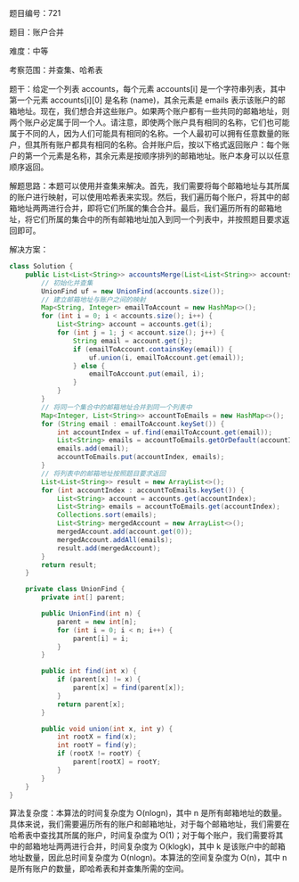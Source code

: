 题目编号：721

题目：账户合并

难度：中等

考察范围：并查集、哈希表

题干：给定一个列表 accounts，每个元素 accounts[i] 是一个字符串列表，其中第一个元素 accounts[i][0] 是名称 (name)，其余元素是 emails 表示该账户的邮箱地址。现在，我们想合并这些账户。如果两个账户都有一些共同的邮箱地址，则两个账户必定属于同一个人。请注意，即使两个账户具有相同的名称，它们也可能属于不同的人，因为人们可能具有相同的名称。一个人最初可以拥有任意数量的账户，但其所有账户都具有相同的名称。合并账户后，按以下格式返回账户：每个账户的第一个元素是名称，其余元素是按顺序排列的邮箱地址。账户本身可以以任意顺序返回。

解题思路：本题可以使用并查集来解决。首先，我们需要将每个邮箱地址与其所属的账户进行映射，可以使用哈希表来实现。然后，我们遍历每个账户，将其中的邮箱地址两两进行合并，即将它们所属的集合合并。最后，我们遍历所有的邮箱地址，将它们所属的集合中的所有邮箱地址加入到同一个列表中，并按照题目要求返回即可。

解决方案：

```java
class Solution {
    public List<List<String>> accountsMerge(List<List<String>> accounts) {
        // 初始化并查集
        UnionFind uf = new UnionFind(accounts.size());
        // 建立邮箱地址与账户之间的映射
        Map<String, Integer> emailToAccount = new HashMap<>();
        for (int i = 0; i < accounts.size(); i++) {
            List<String> account = accounts.get(i);
            for (int j = 1; j < account.size(); j++) {
                String email = account.get(j);
                if (emailToAccount.containsKey(email)) {
                    uf.union(i, emailToAccount.get(email));
                } else {
                    emailToAccount.put(email, i);
                }
            }
        }
        // 将同一个集合中的邮箱地址合并到同一个列表中
        Map<Integer, List<String>> accountToEmails = new HashMap<>();
        for (String email : emailToAccount.keySet()) {
            int accountIndex = uf.find(emailToAccount.get(email));
            List<String> emails = accountToEmails.getOrDefault(accountIndex, new ArrayList<>());
            emails.add(email);
            accountToEmails.put(accountIndex, emails);
        }
        // 将列表中的邮箱地址按照题目要求返回
        List<List<String>> result = new ArrayList<>();
        for (int accountIndex : accountToEmails.keySet()) {
            List<String> account = accounts.get(accountIndex);
            List<String> emails = accountToEmails.get(accountIndex);
            Collections.sort(emails);
            List<String> mergedAccount = new ArrayList<>();
            mergedAccount.add(account.get(0));
            mergedAccount.addAll(emails);
            result.add(mergedAccount);
        }
        return result;
    }

    private class UnionFind {
        private int[] parent;

        public UnionFind(int n) {
            parent = new int[n];
            for (int i = 0; i < n; i++) {
                parent[i] = i;
            }
        }

        public int find(int x) {
            if (parent[x] != x) {
                parent[x] = find(parent[x]);
            }
            return parent[x];
        }

        public void union(int x, int y) {
            int rootX = find(x);
            int rootY = find(y);
            if (rootX != rootY) {
                parent[rootX] = rootY;
            }
        }
    }
}
```

算法复杂度：本算法的时间复杂度为 O(nlogn)，其中 n 是所有邮箱地址的数量。具体来说，我们需要遍历所有的账户和邮箱地址，对于每个邮箱地址，我们需要在哈希表中查找其所属的账户，时间复杂度为 O(1)；对于每个账户，我们需要将其中的邮箱地址两两进行合并，时间复杂度为 O(klogk)，其中 k 是该账户中的邮箱地址数量，因此总时间复杂度为 O(nlogn)。本算法的空间复杂度为 O(n)，其中 n 是所有账户的数量，即哈希表和并查集所需的空间。